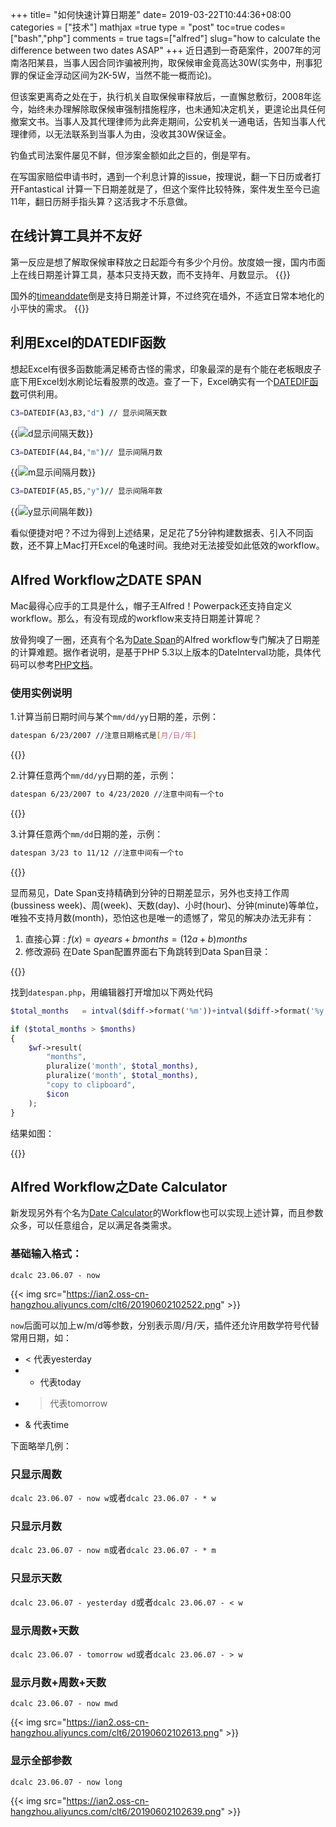 +++
title= "如何快速计算日期差"
date= 2019-03-22T10:44:36+08:00
categories = ["技术"]
mathjax =true
type = "post"
toc=true
codes=["bash","php"]
comments = true
tags=["alfred"]
slug="how to calculate the difference between two dates ASAP"
+++
近日遇到一奇葩案件，2007年的河南洛阳某县，当事人因合同诈骗被刑拘，取保候审金竟高达30W(实务中，刑事犯罪的保证金浮动区间为2K-5W，当然不能一概而论)。

但该案更离奇之处在于，执行机关自取保候审释放后，一直懈怠敷衍，2008年迄今，始终未办理解除取保候审强制措施程序，也未通知决定机关，更遑论出具任何撤案文书。当事人及其代理律师为此奔走期间，公安机关一通电话，告知当事人代理律师，以无法联系到当事人为由，没收其30W保证金。

钓鱼式司法案件屡见不鲜，但涉案金额如此之巨的，倒是罕有。
<!--more-->
在写国家赔偿申请书时，遇到一个利息计算的issue，按理说，翻一下日历或者打开Fantastical 计算一下日期差就是了，但这个案件比较特殊，案件发生至今已逾11年，翻日历掰手指头算？这活我才不乐意做。

## 在线计算工具并不友好
第一反应是想了解取保候审释放之日起距今有多少个月份。放度娘一搜，国内市面上在线日期差计算工具，基本只支持天数，而不支持年、月数显示。
{{<img src="https://ian2.oss-cn-hangzhou.aliyuncs.com/clt6/2019-03-22%20at%2011.33.jpg" alt="">}}

国外的[timeanddate](https://www.timeanddate.com/date/duration.html)倒是支持日期差计算，不过终究在墙外，不适宜日常本地化的小平快的需求。
{{<img src="https://ian2.oss-cn-hangzhou.aliyuncs.com/clt6/2019-03-22%20at%2011.59.jpg" alt="">}}

## 利用Excel的DATEDIF函数
想起Excel有很多函数能满足稀奇古怪的需求，印象最深的是有个能在老板眼皮子底下用Excel划水刷论坛看股票的改造。查了一下，Excel确实有一个[DATEDIF函数](https://baike.baidu.com/item/DATEDIF%E5%87%BD%E6%95%B0/5110780?fr=aladdin)可供利用。

```bash
C3=DATEDIF(A3,B3,"d") // 显示间隔天数
```
{{<img src="https://ian2.oss-cn-hangzhou.aliyuncs.com/clt6/2019-03-22%20at%2011.31.jpg" alt="d显示间隔天数">}}

```bash
C3=DATEDIF(A4,B4,"m")// 显示间隔月数
```
{{<img src="https://ian2.oss-cn-hangzhou.aliyuncs.com/clt6/2019-03-22%20at%2011.29.jpg" alt="m显示间隔月数">}}

```bash
C3=DATEDIF(A5,B5,"y")// 显示间隔年数
```
{{<img src="https://ian2.oss-cn-hangzhou.aliyuncs.com/clt6/2019-03-22%20at%2011.30.jpg" alt="y显示间隔年数">}}

看似便捷对吧？不过为得到上述结果，足足花了5分钟构建数据表、引入不同函数，还不算上Mac打开Excel的龟速时间。我绝对无法接受如此低效的workflow。

## Alfred Workflow之DATE SPAN
Mac最得心应手的工具是什么，帽子王Alfred！Powerpack还支持自定义workflow。那么，有没有现成的workflow来支持日期差计算呢？

放骨狗嗅了一圈，还真有个名为[Date Span](https://github.com/mattstein/alfred-datespan)的Alfred workflow专门解决了日期差的计算难题。据作者说明，是基于PHP 5.3以上版本的DateInterval功能，具体代码可以参考[PHP文档](http://www.php.net/manual/en/class.dateinterval.php)。

### 使用实例说明
1.计算当前日期时间与某个`mm/dd/yy`日期的差，示例：
```bash
datespan 6/23/2007 //注意日期格式是[月/日/年]
```
{{<img src="https://ian2.oss-cn-hangzhou.aliyuncs.com/clt6/2019-03-22%20at%2011.43.jpg" alt="">}}

2.计算任意两个`mm/dd/yy`日期的差，示例：
```bash
datespan 6/23/2007 to 4/23/2020 //注意中间有一个to
```
{{<img src="https://ian2.oss-cn-hangzhou.aliyuncs.com/clt6/2019-03-22%20at%2011.48.jpg" alt="">}}

3.计算任意两个`mm/dd`日期的差，示例：
```bash
datespan 3/23 to 11/12 //注意中间有一个to
```
{{<img src="https://ian2.oss-cn-hangzhou.aliyuncs.com/clt6/2019-03-22%20at%2011.54.jpg" alt="">}}

显而易见，Date Span支持精确到分钟的日期差显示，另外也支持工作周(bussiness week)、周(week)、天数(day)、小时(hour)、分钟(minute)等单位，唯独不支持月数(month)，恐怕这也是唯一的遗憾了，常见的解决办法无非有：

1. 直接心算 : $f(x)=a years + b months =(12a + b)months$
2. 修改源码
在Date Span配置界面右下角跳转到Data Span目录：

{{<img src="https://ian2.oss-cn-hangzhou.aliyuncs.com/clt6/2019-03-23%20at%2009.06.jpg" alt="">}}

找到`datespan.php`，用编辑器打开增加以下两处代码

```php
$total_months   = intval($diff->format('%m'))+intval($diff->format('%y'))*12;
```

```php
if ($total_months > $months)
{
    $wf->result(
        "months",
        pluralize('month', $total_months),
        pluralize('month', $total_months),
        "copy to clipboard",
        $icon
    );
}
```

结果如图：

{{<img src="https://ian2.oss-cn-hangzhou.aliyuncs.com/clt6/2019-03-22%20at%2013.54.jpg" alt="">}}

##  Alfred Workflow之Date Calculator

新发现另外有个名为[Date Calculator](https://github.com/MuppetGate/Alfred-Workflows-DateCalculator)的Workflow也可以实现上述计算，而且参数众多，可以任意组合，足以满足各类需求。

### 基础输入格式：

```dcalc 23.06.07 - now```

{{< img src="https://ian2.oss-cn-hangzhou.aliyuncs.com/clt6/20190602102522.png" >}}

`now`后面可以加上w/m/d等参数，分别表示周/月/天，插件还允许用数学符号代替常用日期，如：

- < 代表yesterday
- * 代表today
- > 代表tomorrow
- & 代表time

下面略举几例：

### 只显示周数
```dcalc 23.06.07 - now w```或者```dcalc 23.06.07 - * w```

### 只显示月数
```dcalc 23.06.07 - now m```或者```dcalc 23.06.07 - * m```

### 只显示天数
```dcalc 23.06.07 - yesterday d```或者```dcalc 23.06.07 - < w```

### 显示周数+天数
```dcalc 23.06.07 - tomorrow wd```或者```dcalc 23.06.07 - > w```

### 显示月数+周数+天数
```dcalc 23.06.07 - now mwd```

{{< img src="https://ian2.oss-cn-hangzhou.aliyuncs.com/clt6/20190602102613.png" >}}

### 显示全部参数
```dcalc 23.06.07 - now long```

{{< img src="https://ian2.oss-cn-hangzhou.aliyuncs.com/clt6/20190602102639.png" >}}




